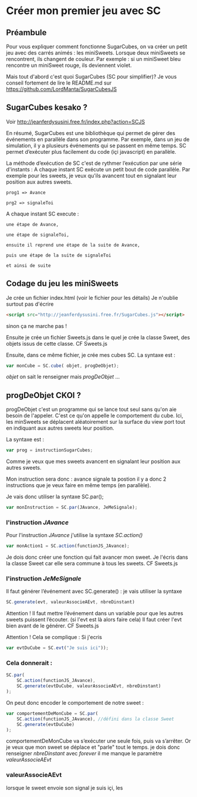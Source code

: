 # Créer mon premier jeu avec SC

## Préambule
Pour vous expliquer comment fonctionne SugarCubes, on va créer un petit jeu avec des carrés animés : les miniSweets.
Lorsque deux miniSweets se rencontrent, ils changent de couleur. 
Par exemple : si un miniSweet bleu rencontre un miniSweet rouge, ils deviennent violet.

Mais tout d'abord c'est quoi SugarCubes (SC pour simplifier)?
Je vous conseil fortement de lire le  README.md  sur https://github.com/LordManta/SugarCubesJS

## SugarCubes kesako ?
Voir http://jeanferdysusini.free.fr/index.php?action=SCJS

En résumé, SugarCubes est une bibliothèque qui permet de gérer des événements en   parallèle dans son programme. 
Par exemple, dans un jeu de simulation, il y a plusieurs événements qui se passent en même temps.
SC permet d’exécuter plus facilement du code (içi javascript) en parallèle.

La méthode d’exécution de SC c'est de rythmer l’exécution par une série d'instants : 
A chaque instant SC exécute un petit bout de code parallèle.
Par exemple pour les sweets, je veux qu'ils avancent tout en signalant leur position aux autres sweets. 
 
	prog1 => Avance
	
	prg2 => signaleToi
	
A chaque instant SC execute :
	
	une étape de Avance,
	
	une étape de signaleToi,
	
	ensuite il reprend une étape de la suite de Avance, 

	puis une étape de la suite de signaleToi 
	
	et ainsi de suite

## Codage du jeu les miniSweets 
Je crée un fichier index.html (voir le fichier pour les détails)
Je n'oublie surtout pas d'écrire
```html 
<script src="http://jeanferdysusini.free.fr/SugarCubes.js"></script>
```
sinon ça ne marche pas !

Ensuite je crée un fichier Sweets.js dans le quel je crée la classe Sweet, des objets issus de cette classe. CF Sweets.js

Ensuite, dans ce même fichier, je crée mes cubes SC. La syntaxe est :
```javascript 
var monCube = SC.cube( objet, progDeObjet);
```

*objet* on sait le renseigner mais *progDeObjet* ...

## progDeObjet CKOI ?
progDeObjet c'est un programme qui se lance tout seul sans qu'on aie besoin de l'appeler. C'est ce qu'on appelle le comportement du cube.
Ici, les minSweets se déplacent aléatoirement sur la surface du view port tout en indiquant aux autres sweets leur position. 

La syntaxe est : 
```javascript 
var prog = instructionSugarCubes;
```

Comme je veux que mes sweets avancent en signalant leur position aux autres sweets.

Mon instruction sera donc :
	avance
	signale ta postion
il y a donc 2 instructions que je veux faire en même temps (en parallèle). 

Je vais donc utiliser la syntaxe SC.par();
```javascript 
var monInstruction = SC.par(JAvance, JeMeSignale);
```

### l'instruction *JAvance*
Pour l'instruction *JAvance* j'utilise la syntaxe *SC.action()*
 
```javascript 
var monAction1 = SC.action(functionJS_JAvance);
```

Je dois donc créer une fonction qui fait avancer mon sweet.
Je l'écris dans la classe Sweet car elle sera commune à tous les sweets. CF Sweets.js

### l'instruction *JeMeSignale*
Il faut générer l’événement avec SC.generate() : je vais utiliser la syntaxe 
```javascript 
SC.generate(evt, valeurAssocieAEvt, nbreDinstant)
```
Attention ! Il faut mettre l’événement dans un variable pour que les autres sweets puissent l’écouter. (si l'evt est là alors faire cela)
Il faut créer l'evt bien avant de le générer. CF Sweets.js

Attention ! Cela se complique :
Si j'ecris
```javascript 
var evtDuCube = SC.evt("Je suis ici"));
```

### Cela donnerait :
```javascript 
SC.par(
	SC.action(functionJS_JAvance), 
	SC.generate(evtDuCube, valeurAssocieAEvt, nbreDinstant)
);
```

On peut donc encoder le comportement de notre sweet :
```javascript 
var comportementDeMonCube = SC.par(
	SC.action(functionJS_JAvance), //défini dans la classe Sweet
	SC.generate(evtDuCube)
);
```
comportementDeMonCube va s’exécuter une seule fois, puis va s’arrêter.
Or je veux que mon sweet se déplace et "parle" tout le temps.
je dois donc renseigner *nbreDinstant* avec *forever*
il me manque le paramètre *valeurAssocieAEvt*


### valeurAssocieAEvt
lorsque le sweet envoie son signal je suis içi, les 





